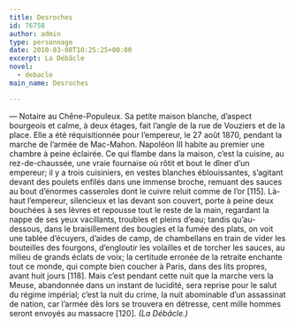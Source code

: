 ```yaml
---
title: Desroches
id: 76758
author: admin
type: personnage
date: 2010-03-08T10:25:25+00:00
excerpt: La Débâcle
novel:
  - debacle
main_name: Desroches

---
```

— Notaire au Chêne-Populeux. Sa petite maison blanche, d&rsquo;aspect bourgeois et calme, à deux étages, fait l&rsquo;angle de la rue de Vouziers et de la place. Elle a été réquisitionnée pour l&rsquo;empereur, le 27 août 1870, pendant la marche de l&rsquo;armée de Mac-Mahon. Napoléon III habite au premier une chambre à peine éclairée. Ce qui flambe dans la maison, c&rsquo;est la cuisine, au rez-de-chaussée, une vraie fournaise où rôtit et bout le dîner d&rsquo;un empereur; il y a trois cuisiniers, en vestes blanches éblouissantes, s&rsquo;agitant devant des poulets enfilés dans une immense broche, remuant des sauces au bout d&rsquo;énormes casseroles dont le cuivre reluit comme de l&rsquo;or [115]. Là-haut l&rsquo;empereur, silencieux et las devant son couvert, porte à peine deux bouchées à ses lèvres et repousse tout le reste de la main, regardant la nappe de ses yeux vacillants, troubles et pleins d&rsquo;eau; tandis qu&rsquo;au-dessous, dans le braisillement des bougies et la fumée des plats, on voit une tablée d&rsquo;écuyers, d&rsquo;aides de camp, de chambellans en train de vider les bouteilles des fourgons, d&rsquo;engloutir les volailles et de torcher les sauces, au milieu de grands éclats de voix; la certitude erronée de la retraite enchante tout ce monde, qui compte bien coucher à Paris, dans des lits propres, avant huit jours [118]. Mais c&rsquo;est pendant cette nuit que la marche vers la Meuse, abandonnée dans un instant de lucidité, sera reprise pour le salut du régime impérial; c&rsquo;est la nuit du crime, la nuit abominable d&rsquo;un assassinat de nation, car l&rsquo;armée dès lors se trouvera en détresse, cent mille hommes seront envoyés au massacre [120]. _(La Débâcle.)_
